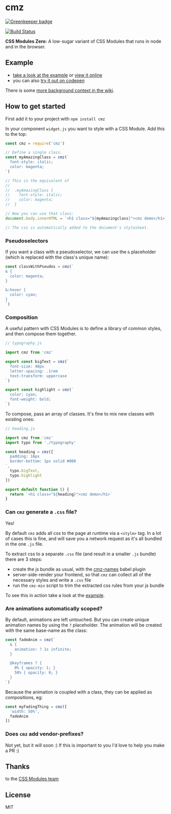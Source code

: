 
# cmz

[![Greenkeeper badge](https://badges.greenkeeper.io/joshwnj/cmz.svg)](https://greenkeeper.io/)

[![Build Status](https://secure.travis-ci.org/joshwnj/cmz.png)](http://travis-ci.org/joshwnj/cmz)

**CSS Modules Zero:** A low-sugar variant of CSS Modules that runs in node and in the browser.

## Example

- [take a look at the example](https://github.com/joshwnj/cmz/tree/master/example) or [view it online](https://joshwnj.github.io/cmz/)
- you can also [try it out on codepen](http://codepen.io/joshwnj/pen/zZNERK?editors=0010#0
)

There is some [more background context in the wiki](https://github.com/joshwnj/cmz/wiki).

## How to get started

First add it to your project with `npm install cmz`

In your component `widget.js` you want to style with a CSS Module. Add this to the top:

```js
const cmz = require('cmz')

// Define a single class.
const myAmazingClass = cmz(`
  font-style: italic;
  color: magenta;
`)

// This is the equivalent of
//
//  .myAmazingClass {
//    font-style: italic;
//    color: magenta;
//  }

// Now you can use that class:
document.body.innerHTML = `<h1 class="${myAmazingclass}">cmz demo</h1>`

// The css is automatically added to the document's stylesheet.
```

### Pseudoselectors

If you want a class with a pseudoselector, we can use the `&` placeholder (which is replaced with the class's unique name):

```js
const classWithPseudos = cmz(`
& {
  color: magenta;
}

&:hover {
  color: cyan;
}
`)
```

### Composition

A useful pattern with CSS Modules is to define a library of common styles, and then compose them together.

```js
// typography.js

import cmz from 'cmz'

export const bigText = cmz(`
  font-size: 48px
  letter-spacing: .1rem
  text-transform: uppercase
`)

export const highlight = cmz(`
  color: cyan;
  font-weight: bold;
`)
```

To compose, pass an array of classes. It's fine to mix new classes with existing ones:

```js
// heading.js

import cmz from 'cmz'
import typo from './typography'

const heading = cmz([`
  padding: 16px
  border-bottom: 1px solid #000
`,
  typo.bigText,
  typo.highlight
])

export default function () {
  return `<h1 class="${heading}">cmz demo</h1>`
}
```

### Can `cmz` generate a `.css` file?

Yes!

By default `cmz` adds all css to the page at runtime via a `<style>` tag. In a lot of cases this is fine, and will save you a network request as it's all bundled in the one `.js` file.

To extract css to a separate `.css` file (and result in a smaller `.js` bundle) there are 3 steps:

- create the js bundle as usual, with the [cmz-names](https://github.com/joshwnj/babel-plugin-cmz-names) babel plugin
- server-side-render your frontend, so that `cmz` can collect all of the necessary styles and write a `.css` file
- run the `cmz-min` script to trim the extracted css rules from your js bundle

To see this in action take a look at the [example](https://github.com/joshwnj/cmz/tree/master/example).

### Are animations automatically scoped?

By default, animations are left untouched. But you can create unique animation names by using the `?` placeholder. The animation will be created with the same base-name as the class:

```js
const fadeAnim = cmz(`
  & {
    animation: ? 1s infinite;
  }

  @keyframes ? {
    0% { opacity: 1; }
    50% { opacity: 0; }
  }
`)
```

Because the animation is coupled with a class, they can be applied as compositions, eg:

```js
const myFadingThing = cmz([
  'width: 50%',
  fadeAnim
])
```

### Does `cmz` add vendor-prefixes?

Not yet, but it will soon :) If this is important to you I'd love to help you make a PR :)

## Thanks

to the [CSS Modules team](https://github.com/orgs/css-modules/people)

## License

MIT
